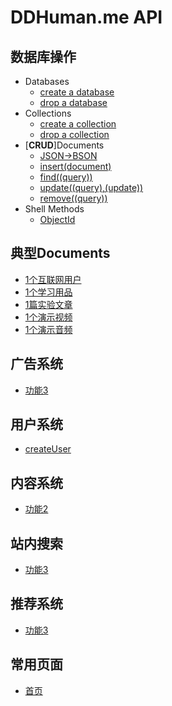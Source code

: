 # DDHuman.me API

## 数据库操作

- Databases
	- [create a database](/chapters/数据库操作/create-a-database.md)
	- [drop a database](/chapters/数据库操作/drop-a-database.md)
- Collections
	- [create a collection](/chapters/数据库操作/create-a-collection.md)
	- [drop a collection](/chapters/数据库操作/drop-a-collection.md)
- [**CRUD**]Documents
	- [JSON->BSON](/chapters/数据库操作/JSON-BSON.md)
	- [insert(document)](/chapters/数据库操作/insert(document).md)
	- [find((query))](/chapters/数据库操作/find((query)).md)
	- [update((query),(update))](/chapters/数据库操作/update((query),(update)).md)
	- [remove((query))](/chapters/数据库操作/remove((query)).md)
- Shell Methods
	- [ObjectId](/chapters/数据库操作/ObjectId.md)

## 典型Documents
- [1个互联网用户](/chapters/用户系统/1个互联网用户.md)
- [1个学习用品](/chapters/用户系统/1个学习用品.md)
- [1篇实验文章](/chapters/用户系统/1篇实验文章.md)
- [1个演示视频](/chapters/用户系统/1个演示视频.md)
- [1个演示音频](/chapters/用户系统/1个演示音频.md)

## 广告系统
- [功能3](/chapters/广告系统/功能3.md)	

## 用户系统

- [createUser](/chapters/用户系统/createUser.md)

## 内容系统

- [功能2](/chapters/内容系统/功能2.md)

## 站内搜索

- [功能3](/chapters/站内搜索/功能3.md)

## 推荐系统

- [功能3](/chapters/推荐搜索/功能3.md)

## 常用页面

- [首页](/chapters/常用页面/首页.md)